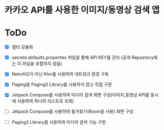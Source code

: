 # 카카오 API를 사용한 이미지/동영상 검색 앱 

# ToDo
- [x] 멀티 모듈화
- [x] secrets.defaults.properties 파일을 통해 API KEY를 관리 (공개 Repository에는 이 파일을 포함하지 않음)
- [x] Retrofit2가 아닌 Ktor를 사용하여 네트워크 환경 구축 
- [x] Paging을 Paging3 Library를 사용하지 않고 직접 구현
- [x] Jetpack Compose를 사용하여 미디어 검색 화면 구성(이미지,동영상 API를 동시에 사용하여 하나의 리스트로 조회) 
- [ ] Jetpack Compose를 사용하여 즐겨찾기(Room을 사용) 화면 구성
- [ ] Paging3 Library를 사용하여 미디어 검색 기능 구현

